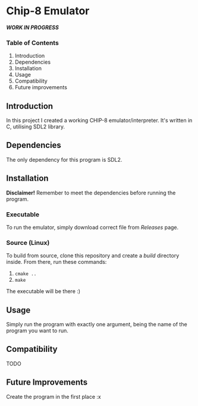 # Chip-8 Emulator

***WORK IN PROGRESS***

### Table of Contents
1. Introduction
2. Dependencies
3. Installation
4. Usage
5. Compatibility
6. Future improvements

## Introduction
In this project I created a working CHIP-8 emulator/interpreter. It's written in C, utilising SDL2 library. 

## Dependencies
The only dependency for this program is SDL2.

## Installation
**Disclaimer!** Remember to meet the dependencies before running the program.
### Executable
To run the emulator, simply download correct file from *Releases* page.
### Source (Linux)
To build from source, clone this repository and create a *build* directory inside. From there, run these commands:
1. `cmake ..`
2. `make`

The executable will be there :)

## Usage
Simply run the program with exactly one argument, being the name of the program you want to run.

## Compatibility
TODO

## Future Improvements
Create the program in the first place :x
